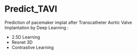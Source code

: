 # Predict_TAVI
Prediction of pacemaker implat after Transcatheter Aortic Valve Implantation by Deep Learning :

- 2.5D Learning
- Resnet 3D 
- Contrastive Learning
